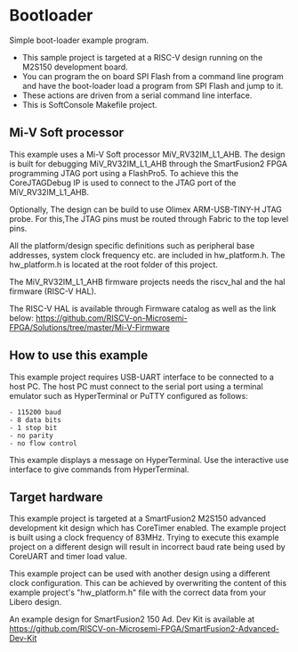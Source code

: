 #                   Bootloader


Simple boot-loader example program.
 *  This sample project is targeted at a RISC-V design running on the M2S150 development board.
 *  You can program the on board SPI Flash from a command line program and have the
    boot-loader load a program from SPI Flash and jump to it.
 *  These actions are driven from a serial command line interface.
  *  This is SoftConsole Makefile project.

##                            Mi-V Soft processor
This example uses a Mi-V Soft processor MiV_RV32IM_L1_AHB. The design is 
built for debugging MiV_RV32IM_L1_AHB through the SmartFusion2 FPGA programming 
JTAG port using a FlashPro5. To achieve this the CoreJTAGDebug IP is used to 
connect to the JTAG port of the MiV_RV32IM_L1_AHB.

Optionally, The design can be build to use Olimex ARM-USB-TINY-H JTAG probe. 
For this,The JTAG pins must be routed through Fabric to the top level pins.

All the platform/design specific definitions such as peripheral base addresses,
system clock frequency etc. are included in hw_platform.h. The hw_platform.h is 
located at the root folder of this project.

The MiV_RV32IM_L1_AHB firmware projects needs the riscv_hal and the hal firmware
(RISC-V HAL).

The RISC-V HAL is available through Firmware catalog as well as the link below:
   https://github.com/RISCV-on-Microsemi-FPGA/Solutions/tree/master/Mi-V-Firmware

##                            How to use this example
This example project requires USB-UART interface to be connected to a host PC. 
The host PC must connect to the serial port using a terminal emulator such as
HyperTerminal or PuTTY configured as follows:

    - 115200 baud
    - 8 data bits
    - 1 stop bit
    - no parity
    - no flow control

This example displays a message on HyperTerminal. Use the interactive use interface
to give commands from HyperTerminal.

##                                Target hardware
This example project is targeted at a SmartFusion2 M2S150 advanced development kit
design which has CoreTimer enabled. 
The example project is built using a clock frequency of 83MHz. Trying to execute 
this example project on a different design will result in incorrect baud rate 
being used by CoreUART and timer load value.

This example project can be used with another design using a different clock
configuration. This can be achieved by overwriting the content of this example
project's "hw_platform.h" file with the correct data from your Libero design.

An example design for SmartFusion2 150 Ad. Dev Kit is available at 
https://github.com/RISCV-on-Microsemi-FPGA/SmartFusion2-Advanced-Dev-Kit
